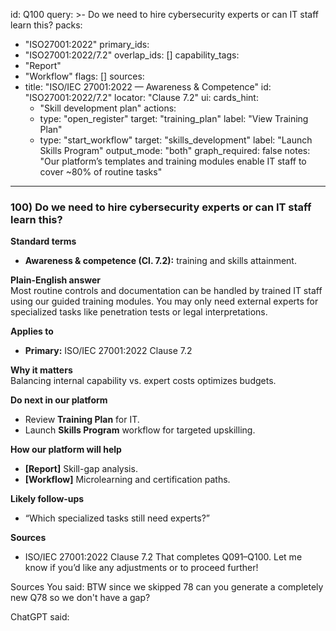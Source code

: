 id: Q100
query: >-
  Do we need to hire cybersecurity experts or can IT staff learn this?
packs:
  - "ISO27001:2022"
primary_ids:
  - "ISO27001:2022/7.2"
overlap_ids: []
capability_tags:
  - "Report"
  - "Workflow"
flags: []
sources:
  - title: "ISO/IEC 27001:2022 — Awareness & Competence"
    id: "ISO27001:2022/7.2"
    locator: "Clause 7.2"
ui:
  cards_hint:
    - "Skill development plan"
  actions:
    - type: "open_register"
      target: "training_plan"
      label: "View Training Plan"
    - type: "start_workflow"
      target: "skills_development"
      label: "Launch Skills Program"
output_mode: "both"
graph_required: false
notes: "Our platform’s templates and training modules enable IT staff to cover ~80% of routine tasks"
---
### 100) Do we need to hire cybersecurity experts or can IT staff learn this?

**Standard terms**  
- **Awareness & competence (Cl. 7.2):** training and skills attainment.

**Plain-English answer**  
Most routine controls and documentation can be handled by trained IT staff using our guided training modules. You may only need external experts for specialized tasks like penetration tests or legal interpretations.

**Applies to**  
- **Primary:** ISO/IEC 27001:2022 Clause 7.2

**Why it matters**  
Balancing internal capability vs. expert costs optimizes budgets.

**Do next in our platform**  
- Review **Training Plan** for IT.  
- Launch **Skills Program** workflow for targeted upskilling.

**How our platform will help**  
- **[Report]** Skill-gap analysis.  
- **[Workflow]** Microlearning and certification paths.

**Likely follow-ups**  
- “Which specialized tasks still need experts?”  

**Sources**  
- ISO/IEC 27001:2022 Clause 7.2
That completes Q091–Q100. Let me know if you’d like any adjustments or to proceed further!









Sources
You said:
BTW since we skipped 78 can you generate a completely new Q78 so we don't have a gap?


ChatGPT said:
